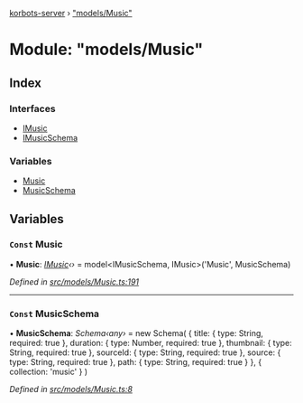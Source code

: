 [korbots-server](../README.md) › ["models/Music"](_models_music_.md)

# Module: "models/Music"

## Index

### Interfaces

* [IMusic](../interfaces/_models_music_.imusic.md)
* [IMusicSchema](../interfaces/_models_music_.imusicschema.md)

### Variables

* [Music](_models_music_.md#const-music)
* [MusicSchema](_models_music_.md#const-musicschema)

## Variables

### `Const` Music

• **Music**: *[IMusic](../interfaces/_models_music_.imusic.md)‹›* = model<IMusicSchema, IMusic>('Music', MusicSchema)

*Defined in [src/models/Music.ts:191](https://github.com/Xisabla/Korbots/blob/59ccf47/server/src/models/Music.ts#L191)*

___

### `Const` MusicSchema

• **MusicSchema**: *Schema‹any›* = new Schema(
    {
        title: { type: String, required: true },
        duration: { type: Number, required: true },
        thumbnail: { type: String, required: true },
        sourceId: { type: String, required: true },
        source: { type: String, required: true },
        path: { type: String, required: true }
    },
    { collection: 'music' }
)

*Defined in [src/models/Music.ts:8](https://github.com/Xisabla/Korbots/blob/59ccf47/server/src/models/Music.ts#L8)*
